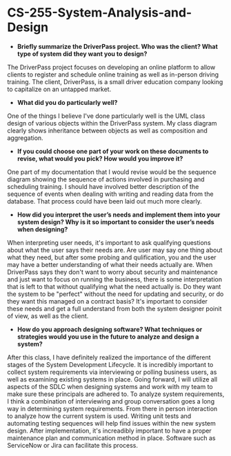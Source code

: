 # CS-255-System-Analysis-and-Design

- **Briefly summarize the DriverPass project. Who was the client? What type of system did they want you to design?**

The DriverPass project focuses on developing an online platform to allow clients to register and schedule online training as well as in-person driving training. The client, DriverPass, is a small driver education company looking to capitalize on an untapped market.

- **What did you do particularly well?**

One of the things I believe I've done particularly well is the UML class design of various objects within the DriverPass system. My class diagram clearly shows inheritance between objects as well as composition and aggregation.

- **If you could choose one part of your work on these documents to revise, what would you pick? How would you improve it?**

One part of my documentation that I would revise would be the sequence diagram showing the sequence of actions involved in purchasing and scheduling training. I should have involved better description of the sequence of events when dealing with writing and reading data from the database. That process could have been laid out much more clearly.

- **How did you interpret the user’s needs and implement them into your system design? Why is it so important to consider the user’s needs when designing?**

When interpreting user needs, it's important to ask qualifying questions about what the user says their needs are. Are user may say one thing about what they need, but after some probing and qulification, you and the user may have a better understanding of what their needs actually are. When DriverPass says they don't want to worry about security and maintenance and just want to focus on running the business, there is some interpretation that is left to that without qualifying what the need actually is. Do they want the system to be "perfect" without the need for updating and security, or do they want this managed on a contract basis? It's important to consider these needs and get a full understand from both the system designer poinit of view, as well as the client.

- **How do you approach designing software? What techniques or strategies would you use in the future to analyze and design a system?**

After this class, I have definitely realized the importance of the different stages of the System Development Lifecycle. It is incredibly important to collect system requirements via interviewing or polling business users, as well as examining existing systems in place. Going forward, I will utilize all aspects of the SDLC when designing systems and work with my team to make sure these principals are adhered to. To analyze system requirements, I think a combination of interviewing and group conversation goes a long way in determining system requirements. From there in person interaction to analyze how the current system is used. Writing unit tests and automating testing sequences will help find issues within the new system design. After implementation, it's increadibly important to have a proper maintenance plan and communication method in place. Software such as ServiceNow or Jira can facilitate this process.
